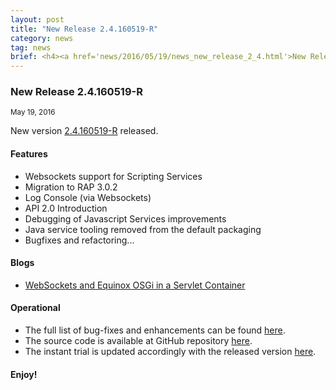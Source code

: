 ```yaml
---
layout: post
title: "New Release 2.4.160519-R"
category: news
tag: news
brief: <h4><a href='news/2016/05/19/news_new_release_2_4.html'>New Release 2.4.160519-R</a></h4> <sub class="post-info">May 19, 2016</sub></br> Websockets support for Scripting Services, Migration to RAP 3.0.2, API 2.0 Introduction ...<br>
---
```


### New Release 2.4.160519-R

<sub class="post-info">May 19, 2016</sub>
	
New version [2.4.160519-R](http://download.eclipse.org/dirigible/drops/R-2.4-201605191919/index.html) released.

#### Features

* Websockets support for Scripting Services
* Migration to RAP 3.0.2
* Log Console (via Websockets)
* API 2.0 Introduction
* Debugging of Javascript Services improvements
* Java service tooling removed from the default packaging
* Bugfixes and refactoring...

#### Blogs

* [WebSockets and Equinox OSGi in a Servlet Container](http://www.dirigible.io/blogs/2016/05/19/blogs_web_sockets_and_osgi_in_servlet_container.html)

#### Operational

* The full list of bug-fixes and enhancements can be found [here](https://bugs.eclipse.org/bugs/buglist.cgi?bug_status=UNCONFIRMED&bug_status=NEW&bug_status=ASSIGNED&bug_status=REOPENED&bug_status=RESOLVED&bug_status=VERIFIED&bug_status=CLOSED&classification=ECD&columnlist=product%2Ccomponent%2Cassigned_to%2Cbug_status%2Cresolution%2Cshort_desc%2Cchangeddate%2Cversion%2Ctarget_milestone&known_name=Dirigible%202.4&list_id=14031710&product=Dirigible&query_based_on=Dirigible%202.4&query_format=advanced&version=2.4).
* The source code is available at GitHub repository [here](https://github.com/eclipse/dirigible/tree/2.4.160519-R).
* The instant trial is updated accordingly with the released version [here](http://trial.dirigible.io).


#### Enjoy!
